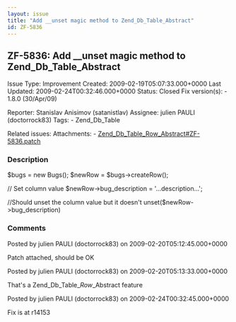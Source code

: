 ```yaml
---
layout: issue
title: "Add __unset magic method to Zend_Db_Table_Abstract"
id: ZF-5836
---
```


ZF-5836: Add \_\_unset magic method to Zend\_Db\_Table\_Abstract
----------------------------------------------------------------

 Issue Type: Improvement Created: 2009-02-19T05:07:33.000+0000 Last Updated: 2009-02-24T00:32:46.000+0000 Status: Closed Fix version(s): - 1.8.0 (30/Apr/09)
 
 Reporter:  Stanislav Anisimov (satanistlav)  Assignee:  julien PAULI (doctorrock83)  Tags: - Zend\_Db\_Table
 
 Related issues: 
 Attachments: - [Zend\_Db\_Table\_Row\_Abstract#ZF-5836.patch](/issues/secure/attachment/11764/Zend_Db_Table_Row_Abstract%23ZF-5836.patch)
 
### Description

$bugs = new Bugs(); $newRow = $bugs->createRow();

// Set column value $newRow->bug\_description = '...description...';

//Should unset the column value but it doesn't unset($newRow->bug\_description)

 

 

### Comments

Posted by julien PAULI (doctorrock83) on 2009-02-20T05:12:45.000+0000

Patch attached, should be OK

 

 

Posted by julien PAULI (doctorrock83) on 2009-02-20T05:13:33.000+0000

That's a Zend\_Db\_Table\__Row_\_Abstract feature

 

 

Posted by julien PAULI (doctorrock83) on 2009-02-24T00:32:45.000+0000

Fix is at r14153

 

 